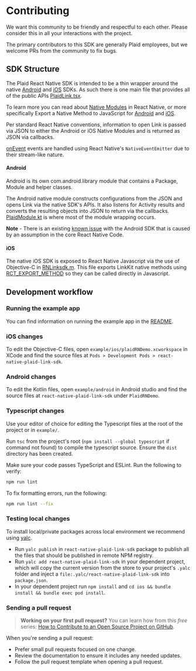 # Contributing

We want this community to be friendly and respectful to each other. Please consider this in all your interactions with the project.

The primary contributors to this SDK are generally Plaid employees, but we welcome PRs from the community to fix bugs.

## SDK Structure

The Plaid React Native SDK is intended to be a thin wrapper around the native [Android](https://github.com/plaid/plaid-link-android) and [iOS](https://github.com/plaid/plaid-link-ios) SDKs. As such there is one main file that provides all of the public APIs [PlaidLink.tsx](https://github.com/plaid/react-native-plaid-link-sdk/blob/master/PlaidLink.tsx).

To learn more you can read about [Native Modules](https://reactnative.dev/docs/native-modules-intro) in React Native, or more specifically Export a Native Method to JavaScript for [Android](https://reactnative.dev/docs/native-modules-android#export-a-native-method-to-javascript) and [iOS](https://reactnative.dev/docs/native-modules-ios#export-a-native-method-to-javascript).

Per standard React Native conventions, information to open Link is passed via JSON to either the Android or iOS Native Modules and is returned as JSON via callbacks.

[onEvent](https://plaid.com/docs/link/react-native/#onevent) events are handled using React Native's `NativeEventEmitter` due to their stream-like nature.

#### Android

Android is its own com.android.library module that contains a Package, Module and helper classes.

The Android native module constructs configurations from the JSON and opens Link via the native SDK's APIs. It also listens for Activity results and converts the resulting objects into JSON to return via the callbacks. [PlaidModule.kt](https://github.com/plaid/react-native-plaid-link-sdk/blob/master/android/src/main/java/com/plaid/PlaidModule.kt) is where most of the module wrapping occurs.

**Note** - There is an existing [known issue](https://github.com/facebook/react-native/issues/30277) with the Android SDK that is caused by an assumption in the core React Native Code.

#### iOS 

The native iOS SDK is exposed to React Native Javascript via the use of Objective-C in [RNLinksdk.m](https://github.com/plaid/react-native-plaid-link-sdk/blob/master/ios/RNLinksdk.m). This file exports LinkKit native methods using [RCT_EXPORT_METHOD](https://reactnative.dev/docs/native-modules-ios#export-a-native-method-to-javascript) so they can be called directly in Javascript.

## Development workflow

### Running the example app

You can find information on running the example app in the [README](https://github.com/plaid/react-native-plaid-link-sdk/blob/master/example/README.md).

### iOS changes

To edit the Objective-C files, open `example/ios/plaidRNDemo.xcworkspace` in XCode and find the source files at `Pods > Development Pods > react-native-plaid-link-sdk`.

### Android changes

To edit the Kotlin files, open `example/android` in Android studio and find the source files at `react-native-plaid-link-sdk` under `PlaidRNDemo`.


### Typescript changes

Use your editor of choice for editing the Typescript files at the root of the project or in `example/`.

Run `tsc` from the project's root (`npm install --global typescript` if command not found) to compile the typescript source. Ensure the `dist` directory has been created.

Make sure your code passes TypeScript and ESLint. Run the following to verify:

```sh
npm run lint
```

To fix formatting errors, run the following:

```sh
npm run lint --fix
```

### Testing local changes


To install local/private packages across local environment we recommend using [yalc](https://github.com/wclr/yalc).

- Run `yalc publish` in `react-native-plaid-link-sdk` package to publish all the files that should be published in remote NPM registry.
- Run `yalc add react-native-plaid-link-sdk` in your dependent project, which will copy the current version from the store to your project's `.yalc` folder and inject a `file:.yalc/react-native-plaid-link-sdk` into `package.json`.
- In your dependent project run `npm install` and `cd ios && bundle install && bundle exec pod install`.


### Sending a pull request

> **Working on your first pull request?** You can learn how from this _free_ series: [How to Contribute to an Open Source Project on GitHub](https://egghead.io/series/how-to-contribute-to-an-open-source-project-on-github).

When you're sending a pull request:

- Prefer small pull requests focused on one change.
- Review the documentation to ensure it includes any needed updates.
- Follow the pull request template when opening a pull request.
